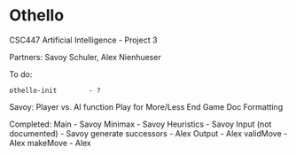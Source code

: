 # Othello
CSC447 Artificial Intelligence - Project 3

Partners: Savoy Schuler, Alex Nienhueser

To do:
		
	othello-init		- ?
	

Savoy: 	Player vs. AI function
	Play for More/Less
	End Game 
	Doc Formatting

Completed:
	Main			- Savoy	
	Minimax			- Savoy
	Heuristics		- Savoy	
	Input (not documented)	- Savoy
	generate successors	- Alex
	Output 			- Alex
	validMove		- Alex
	makeMove		- Alex
